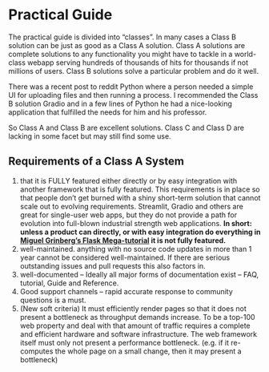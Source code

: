 # Practical Guide
The practical guide is divided into “classes”. In many cases a Class B solution can be just as good as a Class A solution. Class A solutions are complete solutions to any functionality you might have to tackle in a world-class webapp serving hundreds of thousands of hits for thousands if not millions of users. Class B solutions solve a particular problem and do it well.

There was a recent post to reddit Python where a person needed a simple UI for uploading files and then running a process. I recommended the Class B solution Gradio and in a few lines of Python he had a nice-looking application that fulfilled the needs for him and his professor.

So Class A and Class B are excellent solutions. Class C and Class D are lacking in some facet but may still find some use.

## Requirements of a Class A System

1. that it is FULLY featured either directly or by easy integration with another framework that is fully featured. This requirements is in place so that people don’t get burned with a shiny short-term solution that cannot scale out to evolving requirements. Streamlit, Gradio and others are great for single-user web apps, but they do not provide a path for evolution into full-blown industrial strength web applications. **In short: unless a product can directly, or with easy integration do everything in [Miguel Grinberg’s Flask Mega-tutorial](https://blog.miguelgrinberg.com/post/the-flask-mega-tutorial-part-i-hello-world) it is not fully featured.**
1. well-maintained. anything with no source code updates in more than 1 year cannot be considered well-maintained. If there are serious outstanding issues and pull requests this also factors in.
1. well-documented – Ideally all major forms of documentation exist – FAQ, tutorial, Guide and Reference.
1. Good support channels – rapid accurate response to community questions is a must.
1. (New soft criteria) It must efficiently render pages so that it does not present a bottleneck as throughput demands increase. To be a top-100 web property and deal with that amount of traffic requires a complete and efficient hardware and software infrastructure. The web framework itself must only not present a performance bottleneck. (e.g. if it re-computes the whole page on a small change, then it may present a bottleneck)